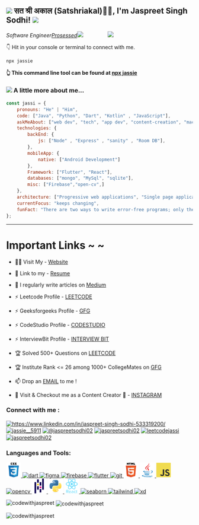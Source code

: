 <h2><img src="https://emojis.slackmojis.com/emojis/images/1531849430/4246/blob-sunglasses.gif?1531849430" width="30"/> सत श्री अकाल (Satshriakal)🙏🏻, I'm Jaspreet Singh Sodhi! <img src="https://media.giphy.com/media/12oufCB0MyZ1Go/giphy.gif" width="50"></h2>
<img align='right' src="https://media.giphy.com/media/qgQUggAC3Pfv687qPC/giphy.gif" width="230">
<p><em>Software Engineer<a href="https://www.prosessed.com/">Prosessed</a><img src="https://media.giphy.com/media/WUlplcMpOCEmTGBtBW/giphy.gif" width="30"> 


</em></p>

👇 Hit in your console or terminal to connect with me.

```bash
npx jassie
```
**👆 This command line tool can be found at [npx jassie](https://github.com/codewithjaspreet/npx-jassi)**

### <img src="https://media.giphy.com/media/VgCDAzcKvsR6OM0uWg/giphy.gif" width="50"> A little more about me...  

```javascript
const jassi = {
    pronouns: "He" | "Him",
    code: ["Java", "Python", "Dart", "Kotlin" , "JavaScript"],
    askMeAbout: ["web dev", "tech", "app dev", "content-creation", "machine-learning"],
    technologies: {
        backEnd: {
            js: ["Node" , "Express" , "sanity" , "Room DB"],
        },
        mobileApp: {
            native: ["Android Development"]
        },
        Framework: ["Flutter", "React"],
        databases: ["mongo", "MySql", "sqlite"],
        misc: ["Firebase","open-cv",]
    },
    architecture: ["Progressive web applications", "Single page applications"],
    currentFocus: "keeps changing",
    funFact: "There are two ways to write error-free programs; only the third one works"
};
```
 ----
<h1>Important Links ~ ~ </h1>

- 👨‍💻 Visit My - [Website](https://jaspreet.vercel.app/)

- 📝 Link to my - [Resume ](https://drive.google.com/file/d/17K7AKZfx5JgqdmYTX8AEKnBUhhjR5w_x/view?usp=share_link)

- 📝 I regularly write articles on [Medium](https://jaspreetsodhi02.medium.com/)

- ⚡ Leetcode Profile - [LEETCODE](https://leetcode.com/leetcodejassi/)

- ⚡ Geeksforgeeks Profile - [GFG](https://auth.geeksforgeeks.org/user/jaspreetsodhi02/practice) 

- ⚡ CodeStudio Profile - [CODESTUDIO](https://www.codingninjas.com/codestudio/profile/81c3ce70-954c-4d47-b5d4-a3fc6cec3d0e)

- ⚡ InterviewBit Profile - [INTERVIEW BIT](https://www.interviewbit.com/profile/jaspreet-singh_181_463)

- 🏆  Solved 500+ Questions on [LEETCODE](https://leetcode.com/leetcodejassi/)

- 🏆  Institute Rank <= 26 among 1000+ CollegeMates on [GFG](https://auth.geeksforgeeks.org/user/jaspreetsodhi02/practice) 

- 📫  Drop an [EMAIL](jaspreetsodhi02@gmail.com) to me !

- 💪 Visit & Checkout me as a Content Creator  💪 - [INSTAGRAM]( https://www.instagram.com/talk.wid.tech/?hl=en) 



<h3 align="left">Connect with me :</h3>
<p align="left">
<a href="https://www.linkedin.com/in/jaspreetsodhi482/" target="blank"><img align="center" src="https://raw.githubusercontent.com/rahuldkjain/github-profile-readme-generator/master/src/images/icons/Social/linked-in-alt.svg" alt="https://www.linkedin.com/in/jaspreet-singh-sodhi-533319200/" height="30" width="40" /></a>
<a href="https://instagram.com/jassie__5911" target="blank"><img align="center" src="https://raw.githubusercontent.com/rahuldkjain/github-profile-readme-generator/master/src/images/icons/Social/instagram.svg" alt="jassie__5911" height="30" width="40" /></a>
<a href="https://medium.com/@jaspreetsodhi02" target="blank"><img align="center" src="https://raw.githubusercontent.com/rahuldkjain/github-profile-readme-generator/master/src/images/icons/Social/medium.svg" alt="@jaspreetsodhi02" height="30" width="40" /></a>
<a href="https://www.hackerrank.com/jaspreetsodhi02" target="blank"><img align="center" src="https://raw.githubusercontent.com/rahuldkjain/github-profile-readme-generator/master/src/images/icons/Social/hackerrank.svg" alt="jaspreetsodhi02" height="30" width="40" /></a>
<a href="https://www.leetcode.com/leetcodejassi" target="blank"><img align="center" src="https://raw.githubusercontent.com/rahuldkjain/github-profile-readme-generator/master/src/images/icons/Social/leet-code.svg" alt="leetcodejassi" height="30" width="40" /></a>
<a href="https://auth.geeksforgeeks.org/user/jaspreetsodhi02" target="blank"><img align="center" src="https://raw.githubusercontent.com/rahuldkjain/github-profile-readme-generator/master/src/images/icons/Social/geeks-for-geeks.svg" alt="jaspreetsodhi02" height="30" width="40" /></a>
</p>

<h3 align="left">Languages and Tools:</h3>
<p align="left"> <a href="https://www.w3schools.com/css/" target="_blank" rel="noreferrer"> <img src="https://raw.githubusercontent.com/devicons/devicon/master/icons/css3/css3-original-wordmark.svg" alt="css3" width="40" height="40"/> </a> <a href="https://dart.dev" target="_blank" rel="noreferrer"> <img src="https://www.vectorlogo.zone/logos/dartlang/dartlang-icon.svg" alt="dart" width="40" height="40"/> </a> <a href="https://www.figma.com/" target="_blank" rel="noreferrer"> <img src="https://www.vectorlogo.zone/logos/figma/figma-icon.svg" alt="figma" width="40" height="40"/> </a> <a href="https://firebase.google.com/" target="_blank" rel="noreferrer"> <img src="https://www.vectorlogo.zone/logos/firebase/firebase-icon.svg" alt="firebase" width="40" height="40"/> </a> <a href="https://flutter.dev" target="_blank" rel="noreferrer"> <img src="https://www.vectorlogo.zone/logos/flutterio/flutterio-icon.svg" alt="flutter" width="40" height="40"/> </a> <a href="https://git-scm.com/" target="_blank" rel="noreferrer"> <img src="https://www.vectorlogo.zone/logos/git-scm/git-scm-icon.svg" alt="git" width="40" height="40"/> </a> <a href="https://www.w3.org/html/" target="_blank" rel="noreferrer"> <img src="https://raw.githubusercontent.com/devicons/devicon/master/icons/html5/html5-original-wordmark.svg" alt="html5" width="40" height="40"/> </a> <a href="https://www.java.com" target="_blank" rel="noreferrer"> <img src="https://raw.githubusercontent.com/devicons/devicon/master/icons/java/java-original.svg" alt="java" width="40" height="40"/> </a> <a href="https://developer.mozilla.org/en-US/docs/Web/JavaScript" target="_blank" rel="noreferrer"> <img src="https://raw.githubusercontent.com/devicons/devicon/master/icons/javascript/javascript-original.svg" alt="javascript" width="40" height="40"/> </a> <a href="https://opencv.org/" target="_blank" rel="noreferrer"> <img src="https://www.vectorlogo.zone/logos/opencv/opencv-icon.svg" alt="opencv" width="40" height="40"/> </a> <a href="https://pandas.pydata.org/" target="_blank" rel="noreferrer"> <img src="https://raw.githubusercontent.com/devicons/devicon/2ae2a900d2f041da66e950e4d48052658d850630/icons/pandas/pandas-original.svg" alt="pandas" width="40" height="40"/> </a> <a href="https://www.python.org" target="_blank" rel="noreferrer"> <img src="https://raw.githubusercontent.com/devicons/devicon/master/icons/python/python-original.svg" alt="python" width="40" height="40"/> </a> <a href="https://reactjs.org/" target="_blank" rel="noreferrer"> <img src="https://raw.githubusercontent.com/devicons/devicon/master/icons/react/react-original-wordmark.svg" alt="react" width="40" height="40"/> </a> <a href="https://seaborn.pydata.org/" target="_blank" rel="noreferrer"> <img src="https://seaborn.pydata.org/_images/logo-mark-lightbg.svg" alt="seaborn" width="40" height="40"/> </a> <a href="https://tailwindcss.com/" target="_blank" rel="noreferrer"> <img src="https://www.vectorlogo.zone/logos/tailwindcss/tailwindcss-icon.svg" alt="tailwind" width="40" height="40"/> </a> <a href="https://www.adobe.com/products/xd.html" target="_blank" rel="noreferrer"> <img src="https://cdn.worldvectorlogo.com/logos/adobe-xd.svg" alt="xd" width="40" height="40"/> </a> </p>

<p><img align="left" src="https://github-readme-stats.vercel.app/api/top-langs?username=codewithjaspreet&show_icons=true&locale=en&layout=compact" alt="codewithjaspreet" /></p>

<p>&nbsp;<img align="center" src="https://github-readme-stats.vercel.app/api?username=codewithjaspreet&show_icons=true&locale=en" alt="codewithjaspreet" /></p>

<p><img align="center" src="https://github-readme-streak-stats.herokuapp.com/?user=codewithjaspreet&" alt="codewithjaspreet" /></p>


